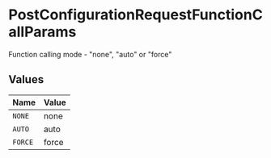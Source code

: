 # PostConfigurationRequestFunctionCallParams

Function calling mode - "none", "auto" or "force"


## Values

| Name    | Value   |
| ------- | ------- |
| `NONE`  | none    |
| `AUTO`  | auto    |
| `FORCE` | force   |